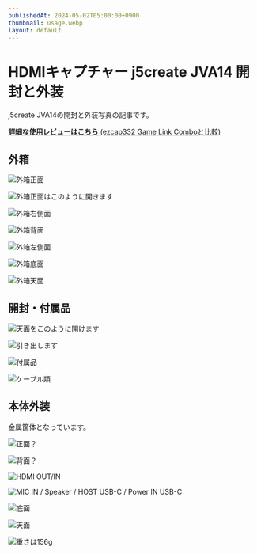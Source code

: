 ```yaml
---
publishedAt: 2024-05-02T05:00:00+0900
thumbnail: usage.webp
layout: default
---
```

# HDMIキャプチャー j5create JVA14 開封と外装
j5create JVA14の開封と外装写真の記事です。

[**詳細な使用レビューはこちら** (ezcap332 Game Link Comboと比較)](../05-02-3%20captures-compare)

[](usage.webp "USB-Cを2つ刺した状態")

## 外箱
![](box0.webp "外箱正面")

![](box1.webp "外箱正面はこのように開きます")

![](box2.webp "外箱右側面")

![](box3.webp "外箱背面")

![](box4.webp "外箱左側面")

![](box5.webp "外箱底面")

![](box6.webp "外箱天面")

## 開封・付属品

![](open1.webp "天面をこのように開けます")

![](open2.webp "引き出します")

![](open3.webp "付属品")

![](open4.webp "ケーブル類")

## 本体外装
金属筐体となっています。

![](out1.webp "正面？")

![](out2.webp "背面？")

![](out3.webp "HDMI OUT/IN")

![](out4.webp "MIC IN / Speaker / HOST USB-C / Power IN USB-C")

![](out5.webp "底面")

![](out6.webp "天面")

![](weight.webp "重さは156g")